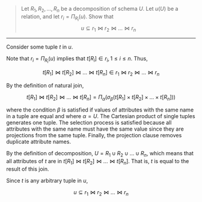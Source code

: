 > Let $R_1, R_2, ..., R_n$ be a decomposition of schema $U$. Let 
> $u(U)$ be a relation, and let $r_i = \Pi_{R_i}(u)$. Show that 
> $$
> u \subseteq r_1 \bowtie r_2 \bowtie ... \bowtie r_n
> $$

--------------------------------

Consider some tuple $t$ in $u$. 

Note that $r_i = \Pi_{R_i}(u)$ implies that $t[R_i] \in r_i, 1 \leq i \leq n$. Thus, 

$$
t[R_1] \bowtie t[R_2] \bowtie ... \bowtie t[R_n] \in r_1 \bowtie r_2 \bowtie ... \bowtie r_n
$$

By the definition of natural join, 

$$
t[R_1] \bowtie t[R_2] \bowtie ... \bowtie t[R_n] = 
\Pi_\alpha(\sigma_\beta(t[R_1] \times t[R_2] \times ... \times t[R_n])) 
$$

where the condition $\beta$ is satisfied if values of attributes with the same name 
in a tuple are equal and where $\alpha = U$. The Cartesian product of single tuples
generates one tuple. The selection process is satisfied because all attributes with 
the same name must have the same value since they are projections from the same tuple. 
Finally, the projection clause removes duplicate attribute names. 

By the definition of decomposition, $U = R_1 \cup R_2 \cup ... \cup R_n$, which means 
that all attributes of $t$ are in $t[R_1] \bowtie t[R_2] \bowtie ... \bowtie t[R_n]$.
That is, $t$ is equal to the result of this join. 

Since $t$ is any arbitrary tuple in $u$, 

$$
u \subseteq r_1 \bowtie r_2 \bowtie ... \bowtie r_n
$$